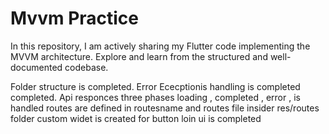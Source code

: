 # Mvvm Practice
In this repository, I am actively sharing my Flutter code implementing the MVVM architecture.
Explore and learn from the structured and well-documented codebase.

Folder structure is completed.
Error Ececptionis handling is completed completed.
Api responces three phases loading , completed , error , is handled
routes are defined in routesname and routes file insider res/routes folder
custom widet is created for button
loin ui is completed

